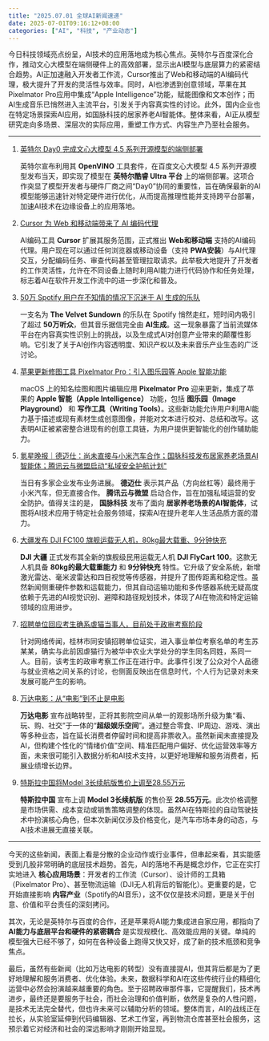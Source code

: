 ```yaml
---
title: "2025.07.01 全球AI新闻速递"
date: 2025-07-01T09:16:12+08:00
categories: ["AI", "科技", "产业动态"]
---
```


今日科技领域亮点纷呈，AI技术的应用落地成为核心焦点。英特尔与百度深化合作，推动文心大模型在端侧硬件上的高效部署，显示出AI模型与底层算力的紧密结合趋势。AI正加速融入开发者工作流，Cursor推出了Web和移动端的AI编码代理，极大提升了开发的灵活性与效率。同时，AI也渗透到创意领域，苹果在其Pixelmator Pro应用中集成“Apple Intelligence”功能，赋能图像和文本创作；而AI生成音乐已悄然进入主流平台，引发关于内容真实性的讨论。此外，国内企业也在特定场景探索AI应用，如国脉科技的居家养老AI智能体。整体来看，AI正从模型研究走向多场景、深层次的实际应用，重塑工作方式、内容生产乃至社会服务。

---

1.  [英特尔 Day0 完成文心大模型 4.5 系列开源模型的端侧部署](https://www.ithome.com/0/864/848.htm)

    英特尔宣布利用其 **OpenVINO** 工具套件，在百度文心大模型 4.5 系列开源模型发布当天，即实现了模型在 **英特尔酷睿 Ultra 平台** 上的端侧部署。这项合作突显了模型开发者与硬件厂商之间“Day0”协同的重要性，旨在确保最新的AI模型能够迅速针对特定硬件进行优化，从而提高推理性能并支持跨平台部署，加速AI技术在边缘设备上的应用落地。

2.  [Cursor 为 Web 和移动端带来了 AI 编码代理](https://analyticsindiamag.com/ai-news-updates/cursor-brings-ai-coding-agents-to-the-web-and-mobile/)

    AI编码工具 **Cursor** 扩展其服务范围，正式推出 **Web和移动端** 支持的AI编码代理。用户现在可以通过任何浏览器或移动设备（支持 **PWA安装**）与AI代理交互，分配编码任务、审查代码甚至管理拉取请求。此举极大地提升了开发者的工作灵活性，允许在不同设备上随时利用AI能力进行代码协作和任务处理，标志着AI在软件开发工作流中的进一步深化和普及。

3.  [50万 Spotify 用户在不知情的情况下沉迷于 AI 生成的乐队](https://arstechnica.com/ai/2025/06/half-a-million-spotify-users-are-unknowingly-grooving-to-an-ai-generated-band/)

    一支名为 **The Velvet Sundown** 的乐队在 Spotify 悄然走红，短时间内吸引了超过 **50万听众**，但其音乐据信完全由 **AI生成**。这一现象暴露了当前流媒体平台在内容真实性识别上的挑战，以及生成式AI对创意产业带来的颠覆性影响。它引发了关于AI创作内容透明度、知识产权以及未来音乐产业生态的广泛讨论。

4.  [苹果更新修图工具 Pixelmator Pro：引入图乐园等 Apple 智能功能](https://www.ithome.com/0/864/892.htm)

    macOS 上的知名绘图和图片编辑应用 **Pixelmator Pro** 迎来更新，集成了苹果的 **Apple 智能（Apple Intelligence）** 功能，包括 **图乐园（Image Playground）** 和 **写作工具（Writing Tools）**。这些新功能允许用户利用AI能力基于描述或现有素材生成创意图像，并能对文本进行校对、总结和改写。这表明AI正被紧密整合进现有的创意工具链，为用户提供更智能化的创作辅助能力。

5.  [氪星晚报｜德迈仕：尚未直接与小米汽车合作；国脉科技发布居家养老场景AI智能体；腾讯云与微盟启动“私域安全护航计划\"](https://36kr.com/p/3358825495545856?f=rss)

    当日有多家企业发布业务进展。 **德迈仕** 表示其产品（方向丝杠等）最终用于小米汽车，但无直接合作。 **腾讯云与微盟** 启动合作，旨在加强私域运营的安全防护。值得关注的是， **国脉科技** 发布了面向 **居家养老场景的AI智能体**，试图将AI技术应用于特定社会服务领域，探索AI在提升老年人生活品质方面的潜力。

6.  [大疆发布 DJI FC100 旗舰运载无人机，80kg最大载重、9分钟快充](https://36kr.com/p/3358711080257544?f=rss)

    **DJI 大疆** 正式发布其全新的旗舰级民用运载无人机 **DJI FlyCart 100**。这款无人机具备 **80kg的最大载重能力** 和 **9分钟快充** 特性。它升级了安全系统，新增激光雷达、毫米波雷达和四目视觉等传感器，并提升了图传距离和稳定性。虽然新闻侧重硬件参数和运载能力，但其自动运输功能和多传感器系统无疑高度依赖于先进的AI视觉识别、避障和路径规划技术，体现了AI在物流和特定运输领域的应用进步。

7.  [招聘单位回应考生确系虐猫当事人，目前处于政审考察阶段](https://36kr.com/p/3359636338722564?f=rss)

    针对网络传闻，桂林市同安镇招聘单位证实，进入事业单位考察名单的考生苏某某，确实与此前因虐猫行为被华中农业大学处分的学生同名同姓，系同一人。目前，该考生的政审考察工作正在进行中。此事件引发了公众对个人品德与就业资格之间关系的讨论，也侧面反映出在信息时代，个人行为记录对未来发展可能产生的影响。

8.  [万达电影：从“电影”到不止是电影](https://36kr.com/p/3358413391742980?f=rss)

    **万达电影** 宣布战略转型，正将其影院空间从单一的观影场所升级为集“看、玩、购、社交”于一体的“**超级娱乐空间**”。通过整合零食、IP周边、游戏、演出等多种业态，旨在延长消费者停留时间和提高非票收入。虽然新闻未直接提及AI，但构建个性化的“情绪价值”空间、精准匹配用户偏好、优化运营效率等方面，未来很可能引入数据分析和AI技术支持，以更好地理解和服务消费者，拓展业绩增长边界。

9.  [特斯拉中国将Model 3长续航版售价上调至28.55万元](https://36kr.com/newsflashes/3359653383505666)

    **特斯拉中国** 宣布上调 **Model 3长续航版** 的售价至 **28.55万元**。此次价格调整是市场供需、成本变动或销售策略调整的体现。虽然AI在特斯拉的自动驾驶技术中扮演核心角色，但本次新闻仅涉及价格变化，是汽车市场本身的动态，与AI技术进展无直接关联。

---

今天的这些新闻，表面上看是分散的企业动作或行业事件，但串起来看，其实能感受到几股非常明确的底层技术趋势。首先，AI的落地不再是概念炒作，它正在实打实地进入 **核心应用场景**：开发者的工作流（Cursor）、设计师的工具箱（Pixelmator Pro）、甚至物流运输（DJI无人机背后的智能化）。更重要的是，它开始直接影响 **内容产业**（Spotify的AI音乐），这不仅仅是技术问题，更是关于创意、价值和平台责任的深刻拷问。

其次，无论是英特尔与百度的合作，还是苹果将AI能力集成进自家应用，都指向了 **AI能力与底层平台和硬件的紧密耦合** 是实现规模化、高效能应用的关键。单纯的模型强大已经不够了，如何在各种设备上跑得又快又好，成了新的技术瓶颈和竞争焦点。

最后，虽然有些新闻（比如万达电影的转型）没有直接提AI，但其背后都是为了更好地理解和服务消费者、优化体验。未来，数据科学和AI在这些传统行业的精细化运营中必然会扮演越来越重要的角色。至于招聘政审那件事，它提醒我们，技术再进步，最终还是要服务于社会，而社会治理和价值判断，依然是复杂的人性问题，是技术无法完全替代，但也许未来可以辅助分析的领域。整体而言，AI的战线正在拉长，从实验室延伸到代码编辑器、艺术工作室，再到物流仓库甚至社会服务，这预示着它对经济和社会的深远影响才刚刚开始显现。